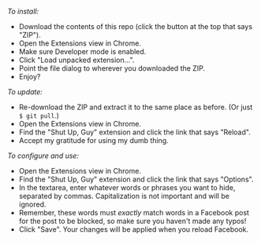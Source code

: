 
_To install:_ 

- Download the contents of this repo (click the button at the top that says "ZIP").
- Open the Extensions view in Chrome.
- Make sure Developer mode is enabled.
- Click "Load unpacked extension...". 
- Point the file dialog to wherever you downloaded the ZIP. 
- Enjoy?

_To update:_

- Re-download the ZIP and extract it to the same place as before. (Or just `$ git pull`.)
- Open the Extensions view in Chrome.
- Find the "Shut Up, Guy" extension and click the link that says "Reload".
- Accept my gratitude for using my dumb thing.

_To configure and use:_

- Open the Extensions view in Chrome.
- Find the "Shut Up, Guy" extension and click the link that says "Options".
- In the textarea, enter whatever words or phrases you want to hide, separated by commas. Capitalization is not important and will be ignored.
- Remember, these words must *exactly* match words in a Facebook post for the post to be blocked, so make sure you haven't made any typos!
- Click "Save". Your changes will be applied when you reload Facebook.

